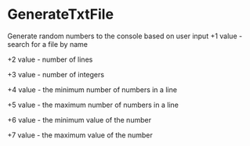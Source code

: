 # GenerateTxtFile
Generate random numbers to the console based on user input
+1 value - search for a file by name

+2 value - number of lines

+3 value - number of integers

+4 value - the minimum number of numbers in a line

+5 value - the maximum number of numbers in a line

+6 value - the minimum value of the number

+7 value - the maximum value of the number

